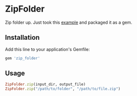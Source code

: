 # ZipFolder

Zip folder up. Just took this [example](https://github.com/rubyzip/rubyzip/blob/master/samples/example_recursive.rb) and packaged it as a gem.

## Installation

Add this line to your application's Gemfile:

```ruby
gem 'zip_folder'
```

## Usage

```ruby
ZipFolder.zip(input_dir, output_file)
ZipFolder.zip("/path/to/folder", "/path/to/file.zip")
```

